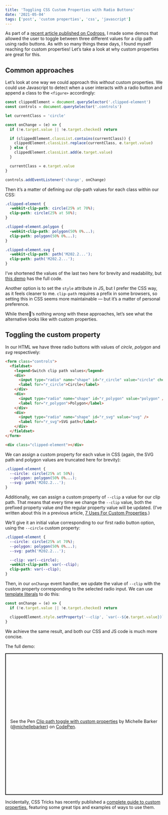 ```yaml
---
title: 'Toggling CSS Custom Properties with Radio Buttons'
date: '2021-05-04'
tags: ['post', 'custom properties', 'css', 'javascript']
---
```


As part of a [recent article published on Codrops](https://tympanus.net/codrops/2021/05/04/dynamic-css-masks-with-custom-properties-and-gsap/), I made some demos that allowed the user to toggle between three different values for a clip path using radio buttons. As with so many things these days, I found myself reaching for custom properties! Let&rsquo;s take a look at why custom properties are great for this.

## Common approaches

Let&rsquo;s look at one way we could approach this _without_ custom properties. We could use Javascript to detect when a user interacts with a radio button and append a class to the `<figure>` accordingly:

```js
const clippedElement = document.querySelector('.clipped-element')
const controls = document.querySelector('.controls')

let currentClass = 'circle'

const onChange = (e) => {
  if (!e.target.value || !e.target.checked) return

  if (clippedElement.classList.contains(currentClass)) {
    clippedElement.classList.replace(currentClass, e.target.value)
  } else {
    clippedElement.classList.add(e.target.value)
  }

  currentClass = e.target.value
}

controls.addEventListener('change', onChange)
```

Then it&rsquo;s a matter of defining our clip-path values for each class within our CSS:

```css
.clipped-element {
  -webkit-clip-path: circle(25% at 70%);
  clip-path: circle(25% at 50%);
}

.clipped-element.polygon {
  -webkit-clip-path: polygon(50% 0%...);
  clip-path: polygon(50% 0%...);
}

.clipped-element.svg {
  -webkit-clip-path: path('M202.2...');
  clip-path: path('M202.2...');
}
```

I&rsquo;ve shortened the values of the last two here for brevity and readability, but [this demo](https://codepen.io/michellebarker/pen/mdRZjdR) has the full code.

Another option is to set the `style` attribute in JS, but I prefer the CSS way, as it feels cleaner to me. `clip-path` requires a prefix in some browsers, so setting this in CSS seems more maintainable — but it&rsquo;s a matter of personal preference.

While there&rsquo;s nothing _wrong_ with these approaches, let&rsquo;s see what the alternative looks like with custom properties.

## Toggling the custom property

In our HTML we have three radio buttons with values of _circle_, _polygon_ and _svg_ respectively:

```html
<form class="controls">
  <fieldset>
    <legend>Switch clip path values</legend>
    <div>
      <input type="radio" name="shape" id="r_circle" value="circle" checked />
      <label for="r_circle">Circle</label>
    </div>
    <div>
      <input type="radio" name="shape" id="r_polygon" value="polygon" />
      <label for="r_polygon">Polygon</label>
    </div>
    <div>
      <input type="radio" name="shape" id="r_svg" value="svg" />
      <label for="r_svg">SVG path</label>
    </div>
  </fieldset>
</form>

<div class="clipped-element"></div>
```

We can assign a custom property for each value in CSS (again, the SVG path and polygon values are truncated here for brevity):

```css
.clipped-element {
  --circle: circle(25% at 50%);
  --polygon: polygon(50% 0%...);
  --svg: path('M202.2...');
}
```

Additionally, we can assign a custom property of `--clip` a value for our clip path. That means that every time we change the `--clip` value, both the prefixed property value _and_ the regular property value will be updated. (I&rsquo;ve written about this in a previous article, [7 Uses For Custom Properties](/7-uses-for-css-custom-properties/).)

We&rsquo;ll give it an initial value corresponding to our first radio button option, using the `--circle` custom property:

```css
.clipped-element {
  --circle: circle(25% at 70%);
  --polygon: polygon(50% 0%...);
  --svg: path('M202.2...');

  --clip: var(--circle);
  -webkit-clip-path: var(--clip);
  clip-path: var(--clip);
}
```

Then, in our `onChange` event handler, we update the value of `--clip` with the custom property corresponding to the selected radio input. We can use [template literals](https://developer.mozilla.org/en-US/docs/Web/JavaScript/Reference/Template_literals) to do this:

```js
const onChange = (e) => {
  if (!e.target.value || !e.target.checked) return

  clippedElement.style.setProperty('--clip', `var(--${e.target.value})`)
}
```

We achieve the same result, and both our CSS and JS code is much more concise.

The full demo:

<p class="codepen" data-height="453" data-theme-id="dark" data-default-tab="result" data-user="michellebarker" data-slug-hash="bGgXyYp" style="height: 453px; box-sizing: border-box; display: flex; align-items: center; justify-content: center; border: 2px solid; margin: 1em 0; padding: 1em;" data-pen-title="Clip path toggle with custom properties">
  <span>See the Pen <a href="https://codepen.io/michellebarker/pen/bGgXyYp">
  Clip path toggle with custom properties</a> by Michelle Barker (<a href="https://codepen.io/michellebarker">@michellebarker</a>)
  on <a href="https://codepen.io">CodePen</a>.</span>
</p>
<script async src="https://cpwebassets.codepen.io/assets/embed/ei.js"></script>

Incidentally, CSS Tricks has recently published a [complete guide to custom properties](https://css-tricks.com/a-complete-guide-to-custom-properties/), featuring some great tips and examples of ways to use them.
